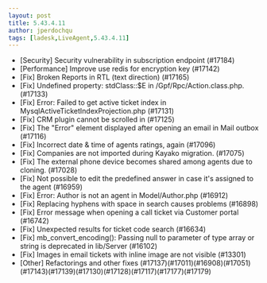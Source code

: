 ```yaml
---
layout: post
title: 5.43.4.11
author: jperdochqu
tags: [ladesk,LiveAgent,5.43.4.11]
---
```

- [Security] Security vulnerability in subscription endpoint (#17184)
- [Performance] Improve use redis for encryption key (#17142)
- [Fix] Broken Reports in RTL (text direction) (#17165)
- [Fix] Undefined property: stdClass::$E in /Gpf/Rpc/Action.class.php. (#17133)
- [Fix] Error: Failed to get active ticket index in MysqlActiveTicketIndexProjection.php (#17131)
- [Fix] CRM plugin cannot be scrolled in (#17125)
- [Fix] The "Error" element displayed after opening an email in Mail outbox  (#17116)
- [Fix] Incorrect date & time of agents ratings, again (#17096)
- [Fix] Companies are not imported during Kayako migration. (#17075)
- [Fix] The external phone device becomes shared among agents due to cloning. (#17028)
- [Fix] Not possible to edit the predefined answer in case it's assigned to the agent (#16959)
- [Fix] Error: Author is not an agent in Model/Author.php (#16912)
- [Fix] Replacing hyphens with space in search causes problems (#16898)
- [Fix] Error message when opening a call ticket via Customer portal (#16742)
- [Fix] Unexpected results for ticket code search (#16634)
- [Fix] mb_convert_encoding(): Passing null to parameter of type array or string is deprecated in lib/Server (#16102)
- [Fix] Images in email tickets with inline image are not visible (#13301)
- [Other] Refactorings and other fixes (#17137)(#17011)(#16908)(#17051)(#17143)(#17139)(#17130)(#17128)(#17117)(#17177)(#17179)
